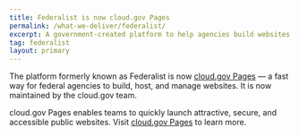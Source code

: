```yaml
---
title: Federalist is now cloud.gov Pages
permalink: /what-we-deliver/federalist/
excerpt: A government-created platform to help agencies build websites quickly and easily while meeting compliance requirements.
tag: federalist
layout: primary
---
```


The platform formerly known as Federalist is now [cloud.gov Pages](https://cloud.gov/pages/) — a fast way for federal agencies to build, host, and manage websites. It is now maintained by the cloud.gov team.

cloud.gov Pages enables teams to quickly launch attractive, secure, and accessible public websites. Visit [cloud.gov Pages](https://cloud.gov/pages/) to learn more.
